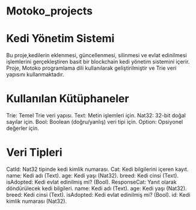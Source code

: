 # Motoko_projects

# Kedi Yönetim Sistemi
Bu proje,kedilerin eklenmesi, güncellenmesi, silinmesi ve evlat edinilmesi işlemlerini gerçekleştiren basit bir blockchain kedi yönetim sistemini içerir. Proje, Motoko programlama dili kullanılarak geliştirilmiştir ve Trie veri yapısını kullanmaktadır.

# Kullanılan Kütüphaneler
Trie: Temel Trie veri yapısı.
Text: Metin işlemleri için.
Nat32: 32-bit doğal sayılar için.
Bool: Boolean (doğru/yanlış) veri tipi için.
Option: Opsiyonel değerler için.

# Veri Tipleri
CatId: Nat32 tipinde kedi kimlik numarası.
Cat: Kedi bilgilerini içeren kayıt.
name: Kedi adı (Text).
age: Kedi yaşı (Nat32).
breed: Kedi cinsi (Text).
isAdopted: Kedi evlat edinilmiş mi? (Bool).
ResponseCat: Yanıt olarak döndürülecek kedi bilgileri.
name: Kedi adı (Text).
age: Kedi yaşı (Nat32).
breed: Kedi cinsi (Text).
isAdopted: Kedi evlat edinilmiş mi? (Bool).
id: Kedi kimlik numarası (Nat32).
